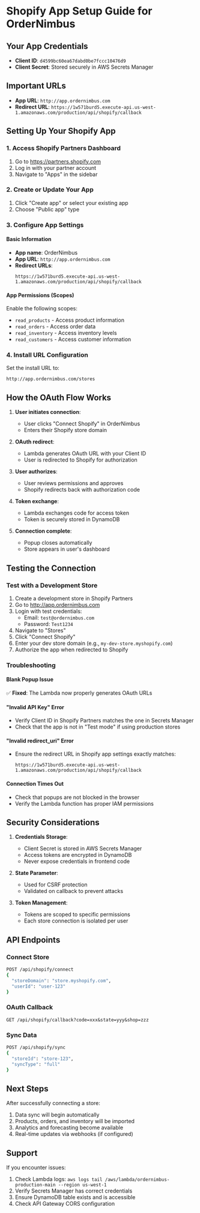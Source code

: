 # Shopify App Setup Guide for OrderNimbus

## Your App Credentials
- **Client ID**: `d4599bc60ea67dabd0be7fccc10476d9`
- **Client Secret**: Stored securely in AWS Secrets Manager

## Important URLs
- **App URL**: `http://app.ordernimbus.com`
- **Redirect URL**: `https://1w571burd5.execute-api.us-west-1.amazonaws.com/production/api/shopify/callback`

## Setting Up Your Shopify App

### 1. Access Shopify Partners Dashboard
1. Go to https://partners.shopify.com
2. Log in with your partner account
3. Navigate to "Apps" in the sidebar

### 2. Create or Update Your App
1. Click "Create app" or select your existing app
2. Choose "Public app" type

### 3. Configure App Settings

#### Basic Information
- **App name**: OrderNimbus
- **App URL**: `http://app.ordernimbus.com`
- **Redirect URLs**: 
  ```
  https://1w571burd5.execute-api.us-west-1.amazonaws.com/production/api/shopify/callback
  ```

#### App Permissions (Scopes)
Enable the following scopes:
- `read_products` - Access product information
- `read_orders` - Access order data
- `read_inventory` - Access inventory levels
- `read_customers` - Access customer information

### 4. Install URL Configuration
Set the install URL to:
```
http://app.ordernimbus.com/stores
```

## How the OAuth Flow Works

1. **User initiates connection**:
   - User clicks "Connect Shopify" in OrderNimbus
   - Enters their Shopify store domain

2. **OAuth redirect**:
   - Lambda generates OAuth URL with your Client ID
   - User is redirected to Shopify for authorization

3. **User authorizes**:
   - User reviews permissions and approves
   - Shopify redirects back with authorization code

4. **Token exchange**:
   - Lambda exchanges code for access token
   - Token is securely stored in DynamoDB

5. **Connection complete**:
   - Popup closes automatically
   - Store appears in user's dashboard

## Testing the Connection

### Test with a Development Store
1. Create a development store in Shopify Partners
2. Go to http://app.ordernimbus.com
3. Login with test credentials:
   - Email: `test@ordernimbus.com`
   - Password: `Test1234`
4. Navigate to "Stores"
5. Click "Connect Shopify"
6. Enter your dev store domain (e.g., `my-dev-store.myshopify.com`)
7. Authorize the app when redirected to Shopify

### Troubleshooting

#### Blank Popup Issue
✅ **Fixed**: The Lambda now properly generates OAuth URLs

#### "Invalid API Key" Error
- Verify Client ID in Shopify Partners matches the one in Secrets Manager
- Check that the app is not in "Test mode" if using production stores

#### "Invalid redirect_uri" Error
- Ensure the redirect URL in Shopify app settings exactly matches:
  ```
  https://1w571burd5.execute-api.us-west-1.amazonaws.com/production/api/shopify/callback
  ```

#### Connection Times Out
- Check that popups are not blocked in the browser
- Verify the Lambda function has proper IAM permissions

## Security Considerations

1. **Credentials Storage**:
   - Client Secret is stored in AWS Secrets Manager
   - Access tokens are encrypted in DynamoDB
   - Never expose credentials in frontend code

2. **State Parameter**:
   - Used for CSRF protection
   - Validated on callback to prevent attacks

3. **Token Management**:
   - Tokens are scoped to specific permissions
   - Each store connection is isolated per user

## API Endpoints

### Connect Store
```bash
POST /api/shopify/connect
{
  "storeDomain": "store.myshopify.com",
  "userId": "user-123"
}
```

### OAuth Callback
```
GET /api/shopify/callback?code=xxx&state=yyy&shop=zzz
```

### Sync Data
```bash
POST /api/shopify/sync
{
  "storeId": "store-123",
  "syncType": "full"
}
```

## Next Steps

After successfully connecting a store:
1. Data sync will begin automatically
2. Products, orders, and inventory will be imported
3. Analytics and forecasting become available
4. Real-time updates via webhooks (if configured)

## Support

If you encounter issues:
1. Check Lambda logs: `aws logs tail /aws/lambda/ordernimbus-production-main --region us-west-1`
2. Verify Secrets Manager has correct credentials
3. Ensure DynamoDB table exists and is accessible
4. Check API Gateway CORS configuration